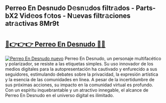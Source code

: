## Perreo En Desnudo D𝚎sn𝚞dos filtr𝚊dos - Parts-bX2 Vid𝚎os f𝚘tos - N𝚞evas filtr𝚊ciones atr𝚊ctivas 8Mr9t

# <h2><a href="http://mb35x8b.tromn.icu/?c=Perreo+En+Desnudo">🔗👉👉👉 Perreo En Desnudo 🔗🔗</a></h2>

[![Perreo En Desnudo nuevo](https://i.imgur.com/pEAQMta.gif)](http://mb35x8b.tromn.icu/?c=Perreo+En+Desnudo)
Perreo En Desnudo, un personaje multifacético y polarizador, se resiste a las etiquetas simples. Su uso innovador de los medios digitales para la autopresentación ha cautivado y enfurecido a sus seguidores, estimulando debates sobre la privacidad, la expresión artística y la esencia de las comunidades en línea. A pesar de la incertidumbre de sus próximas acciones, su impacto en la comunidad virtual es profundo. Con un espíritu inquebrantable y un atractivo innegable, el alcance de Perreo En Desnudo en el universo digital es ilimitado.
